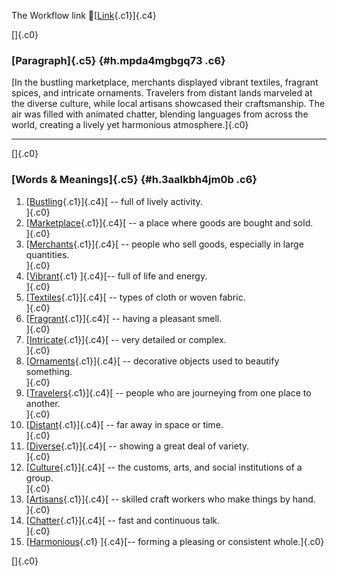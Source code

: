The Workflow link
👏[[Link](https://www.google.com/url?q=http://www.google.com&sa=D&source=editors&ust=1760697793679920&usg=AOvVaw2_guCLclBDZf4M4xbLsJ2v){.c1}]{.c4}

[]{.c0}

### [Paragraph]{.c5} {#h.mpda4mgbgq73 .c6}

[In the bustling marketplace, merchants displayed vibrant textiles,
fragrant spices, and intricate ornaments. Travelers from distant lands
marveled at the diverse culture, while local artisans showcased their
craftsmanship. The air was filled with animated chatter, blending
languages from across the world, creating a lively yet harmonious
atmosphere.]{.c0}

------------------------------------------------------------------------

[]{.c0}

### [Words & Meanings]{.c5} {#h.3aalkbh4jm0b .c6}

1.  [[Bustling](https://www.google.com/url?q=http://www.google.com&sa=D&source=editors&ust=1760697793682249&usg=AOvVaw29sqq0g2dpIFitCmOj9Tt6){.c1}]{.c4}[ --
    full of lively activity.\
    ]{.c0}
2.  [[Marketplace](https://www.google.com/url?q=http://www.google.com&sa=D&source=editors&ust=1760697793682736&usg=AOvVaw1eflAhjwJZAOouXs78qPKc){.c1}]{.c4}[ --
    a place where goods are bought and sold.\
    ]{.c0}
3.  [[Merchants](https://www.google.com/url?q=http://www.google.com&sa=D&source=editors&ust=1760697793683146&usg=AOvVaw39H_MdJ7Q7NduZcI_W_J0l){.c1}]{.c4}[ --
    people who sell goods, especially in large quantities.\
    ]{.c0}
4.  [[Vibrant](https://www.google.com/url?q=http://www.google.com&sa=D&source=editors&ust=1760697793683535&usg=AOvVaw08kaC6PCxiYPm8P7mQz6UC){.c1}
    ]{.c4}[-- full of life and energy.\
    ]{.c0}
5.  [[Textiles](https://www.google.com/url?q=http://www.google.com&sa=D&source=editors&ust=1760697793683908&usg=AOvVaw1L_v408ULuSc0V3VjpCeW0){.c1}]{.c4}[ --
    types of cloth or woven fabric.\
    ]{.c0}
6.  [[Fragrant](https://www.google.com/url?q=http://www.google.com&sa=D&source=editors&ust=1760697793684314&usg=AOvVaw2DbJz_5Pax5wEtITA0pffY){.c1}]{.c4}[ --
    having a pleasant smell.\
    ]{.c0}
7.  [[Intricate](https://www.google.com/url?q=http://www.google.com&sa=D&source=editors&ust=1760697793684730&usg=AOvVaw11RIKCv48L8wFxzkEHkckV){.c1}]{.c4}[ --
    very detailed or complex.\
    ]{.c0}
8.  [[Ornaments](https://www.google.com/url?q=http://www.google.com&sa=D&source=editors&ust=1760697793685106&usg=AOvVaw3BVc1ffp_PDdmh_F3uXA09){.c1}]{.c4}[ --
    decorative objects used to beautify something.\
    ]{.c0}
9.  [[Travelers](https://www.google.com/url?q=http://www.google.com&sa=D&source=editors&ust=1760697793685564&usg=AOvVaw3i0ZXTomQfNzgxi6VNfg_9){.c1}]{.c4}[ --
    people who are journeying from one place to another.\
    ]{.c0}
10. [[Distant](https://www.google.com/url?q=http://www.google.com&sa=D&source=editors&ust=1760697793685972&usg=AOvVaw3jowJ4QgFfvkuHhnvwmk3s){.c1}]{.c4}[ --
    far away in space or time.\
    ]{.c0}
11. [[Diverse](https://www.google.com/url?q=http://www.google.com&sa=D&source=editors&ust=1760697793686299&usg=AOvVaw0RD6wz5rFYOSi5JWg2bD7D){.c1}]{.c4}[ --
    showing a great deal of variety.\
    ]{.c0}
12. [[Culture](https://www.google.com/url?q=http://www.google.com&sa=D&source=editors&ust=1760697793686698&usg=AOvVaw2VsqqMMjoXh3OKDvkl46QV){.c1}]{.c4}[ --
    the customs, arts, and social institutions of a group.\
    ]{.c0}
13. [[Artisans](https://www.google.com/url?q=http://www.google.com&sa=D&source=editors&ust=1760697793687091&usg=AOvVaw0bA0sLZO3O3Gsc9FBfnUMg){.c1}]{.c4}[ --
    skilled craft workers who make things by hand.\
    ]{.c0}
14. [[Chatter](https://www.google.com/url?q=http://www.google.com&sa=D&source=editors&ust=1760697793687542&usg=AOvVaw1FD-vxC2fMR8WUOUY0KNSd){.c1}]{.c4}[ --
    fast and continuous talk.\
    ]{.c0}
15. [[Harmonious](https://www.google.com/url?q=http://www.google.com&sa=D&source=editors&ust=1760697793687960&usg=AOvVaw1pw8wxwoOZu-7mHVT8Sa5Q){.c1}
    ]{.c4}[-- forming a pleasing or consistent whole.]{.c0}

[]{.c0}
